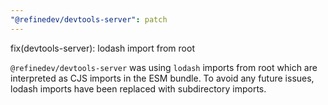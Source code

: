 ```yaml
---
"@refinedev/devtools-server": patch
---
```


fix(devtools-server): lodash import from root

`@refinedev/devtools-server` was using `lodash` imports from root which are interpreted as CJS imports in the ESM bundle. To avoid any future issues, lodash imports have been replaced with subdirectory imports.
